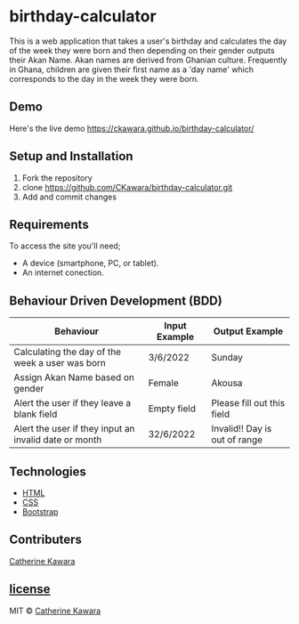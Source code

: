# birthday-calculator
This is a  web application that takes a user's birthday and calculates the day of the week they were born and then depending on their gender outputs their Akan Name. 
Akan names are derived from Ghanian culture. Frequently in Ghana, children are given their first name as a 'day name' which corresponds to the day in the week they were born.

## Demo
Here's the live demo https://ckawara.github.io/birthday-calculator/

## Setup and Installation
1. Fork the repository
2. clone https://github.com/CKawara/birthday-calculator.git
3. Add and commit changes

## Requirements
To access the site you'll need;
- A device (smartphone, PC, or tablet).
- An internet conection.

## Behaviour Driven Development (BDD)
| Behaviour                  | Input Example     | Output Example    |
| ---                        | ---               | ---               |
| Calculating the day of the week a user was born | 3/6/2022 | Sunday |
| Assign Akan Name based on gender | Female | Akousa |
| Alert the user if they leave a blank field | Empty field | Please fill out this field |
| Alert the user if they input an invalid date or month | 32/6/2022 | Invalid!! Day is out of range |

## Technologies
- [HTML](https://www.w3schools.com/html/) 
- [CSS](https://www.w3schools.com/css/) 
- [Bootstrap](https://getbootstrap.com/) 

## Contributers
[Catherine Kawara](https://github.com/CKawara/)

## [license](https://github.com/CKawara/birthday-calculator/blob/master/LICENSE)
MIT © [Catherine Kawara](https://github.com/CKawara/birthday-calculator/blob/master/LICENSE)
